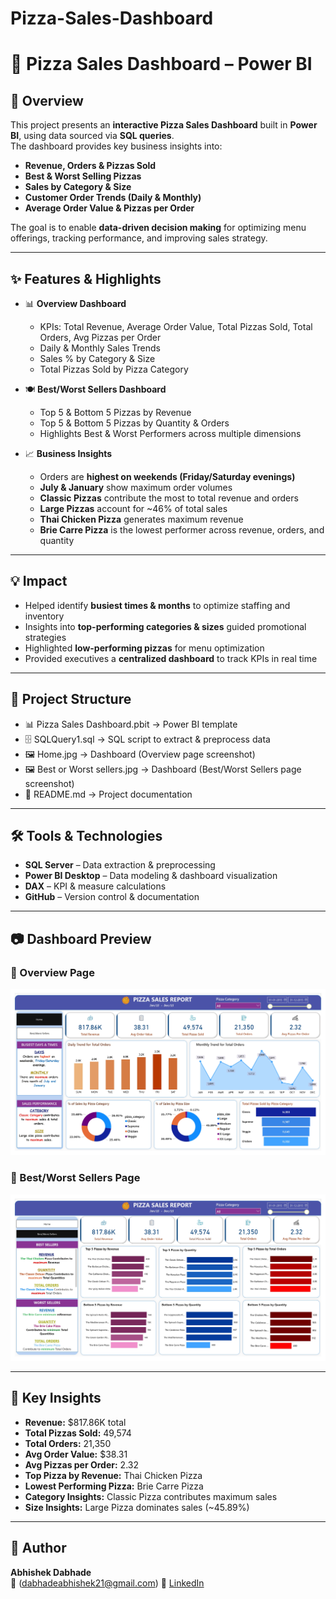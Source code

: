 # Pizza-Sales-Dashboard
# 🍕 Pizza Sales Dashboard – Power BI  

## 🚀 Overview  
This project presents an **interactive Pizza Sales Dashboard** built in **Power BI**, using data sourced via **SQL queries**.  
The dashboard provides key business insights into:  
- **Revenue, Orders & Pizzas Sold**  
- **Best & Worst Selling Pizzas**  
- **Sales by Category & Size**  
- **Customer Order Trends (Daily & Monthly)**  
- **Average Order Value & Pizzas per Order**  

The goal is to enable **data-driven decision making** for optimizing menu offerings, tracking performance, and improving sales strategy.  

---

## ✨ Features & Highlights  
- 📊 **Overview Dashboard**  
  - KPIs: Total Revenue, Average Order Value, Total Pizzas Sold, Total Orders, Avg Pizzas per Order  
  - Daily & Monthly Sales Trends  
  - Sales % by Category & Size  
  - Total Pizzas Sold by Pizza Category  

- 🍽️ **Best/Worst Sellers Dashboard**  
  - Top 5 & Bottom 5 Pizzas by Revenue  
  - Top 5 & Bottom 5 Pizzas by Quantity & Orders  
  - Highlights Best & Worst Performers across multiple dimensions  

- 📈 **Business Insights**  
  - Orders are **highest on weekends (Friday/Saturday evenings)**  
  - **July & January** show maximum order volumes  
  - **Classic Pizzas** contribute the most to total revenue and orders  
  - **Large Pizzas** account for ~46% of total sales  
  - **Thai Chicken Pizza** generates maximum revenue  
  - **Brie Carre Pizza** is the lowest performer across revenue, orders, and quantity  

---

## 💡 Impact  
- Helped identify **busiest times & months** to optimize staffing and inventory  
- Insights into **top-performing categories & sizes** guided promotional strategies  
- Highlighted **low-performing pizzas** for menu optimization  
- Provided executives a **centralized dashboard** to track KPIs in real time  

---

## 📂 Project Structure  
- 📊 Pizza Sales Dashboard.pbit → Power BI template
- 🗄️ SQLQuery1.sql → SQL script to extract & preprocess data
- 🖼️ Home.jpg → Dashboard (Overview page screenshot)
- 🖼️ Best or Worst sellers.jpg → Dashboard (Best/Worst Sellers page screenshot)
- 📝 README.md → Project documentation



---

## 🛠 Tools & Technologies  
- **SQL Server** – Data extraction & preprocessing  
- **Power BI Desktop** – Data modeling & dashboard visualization  
- **DAX** – KPI & measure calculations  
- **GitHub** – Version control & documentation  

---

## 📷 Dashboard Preview  

### 🔹 Overview Page  
![Overview](Home.jpg)  

### 🔹 Best/Worst Sellers Page  
![Best/Worst Sellers](Best%20or%20Worst%20sellers.jpg)  

---

## 🔑 Key Insights  
- **Revenue:** $817.86K total  
- **Total Pizzas Sold:** 49,574  
- **Total Orders:** 21,350  
- **Avg Order Value:** $38.31  
- **Avg Pizzas per Order:** 2.32  
- **Top Pizza by Revenue:** Thai Chicken Pizza  
- **Lowest Performing Pizza:** Brie Carre Pizza  
- **Category Insights:** Classic Pizza contributes maximum sales  
- **Size Insights:** Large Pizza dominates sales (~45.89%)  

---

## 🙌 Author  
**Abhishek Dabhade**  
📧 (dabhadeabhishek21@gmail.com)
🔗 [LinkedIn](http://www.linkedin.com/in/abhishek-dabhade-b94336204) 

